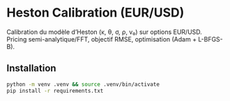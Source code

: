 # Heston Calibration (EUR/USD)

Calibration du modèle d’Heston (κ, θ, σ, ρ, v₀) sur options EUR/USD.  
Pricing semi-analytique/FFT, objectif RMSE, optimisation (Adam + L-BFGS-B).

## Installation
```bash
python -m venv .venv && source .venv/bin/activate
pip install -r requirements.txt
